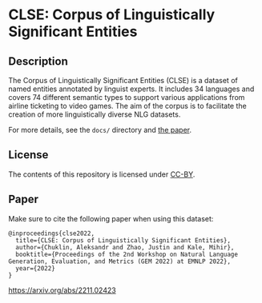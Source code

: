 # CLSE: Corpus of Linguistically Significant Entities

## Description
The Corpus of Linguistically Significant Entities (CLSE) is a dataset of named entities annotated by linguist experts. It includes 34 languages and covers 74 different semantic types to support various applications from airline ticketing to video games. The aim of the corpus is to facilitate the creation of more linguistically diverse NLG datasets.

For more details, see the `docs/` directory and [the paper](https://arxiv.org/abs/2211.02423).

## License
The contents of this repository is licensed under [CC-BY](https://creativecommons.org/licenses/by/4.0/).

## Paper

Make sure to cite the following paper when using this dataset:

```
@inproceedings{clse2022,
  title={CLSE: Corpus of Linguistically Significant Entities},
  author={Chuklin, Aleksandr and Zhao, Justin and Kale, Mihir},
  booktitle={Proceedings of the 2nd Workshop on Natural Language Generation, Evaluation, and Metrics (GEM 2022) at EMNLP 2022},
  year={2022}
}
```

https://arxiv.org/abs/2211.02423
